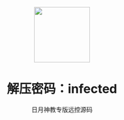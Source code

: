 <p align="center">
  <img width="128" height="128" src="https://user-images.githubusercontent.com/128066597/264610335-49e0a590-20fd-4b0a-b8e3-05e9aa137cdc.png">
</p>

<h1 align="center">解压密码：infected</h1>

<p align="center">
日月神教专版远控源码
</p>



